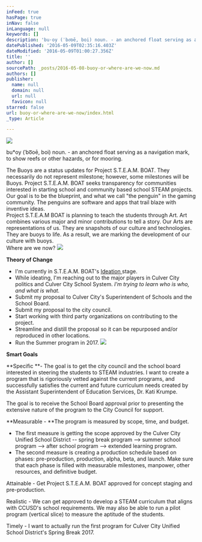```yaml
---
inFeed: true
hasPage: true
inNav: false
inLanguage: null
keywords: []
description: 'bu·oy (ˈbo͞oē, boi) noun. - an anchored float serving as a navigation mark, to show reefs or other hazards, or for mooring. '
datePublished: '2016-05-09T02:35:16.403Z'
dateModified: '2016-05-09T01:00:27.356Z'
title: ''
author: []
sourcePath: _posts/2016-05-08-buoy-or-where-are-we-now.md
authors: []
publisher:
  name: null
  domain: null
  url: null
  favicon: null
starred: false
url: buoy-or-where-are-we-now/index.html
_type: Article

---
```

![](https://the-grid-user-content.s3-us-west-2.amazonaws.com/a9316c43-223c-407d-9515-1a46837b50c9.jpg)

bu\*oy (ˈbo͞oē, boi) noun. - an anchored float serving as a navigation mark, to show reefs or other hazards, or for mooring. 

The Buoys are a status updates for Project S.T.E.A.M. BOAT. They necessarily do not represent milestone; however, some milestones will be Buoys. Project S.T.E.A.M. BOAT seeks transparency for communities interested in starting school and community based school STEAM projects. Our goal is to be the blueprint, and what we call "the penguin" in the gaming community. The penguins are software and apps that trail blaze with inventive ideas.  
Project S.T.E.A.M BOAT is planning to teach the students through Art. Art combines various major and minor contributions to tell a story. Our Arts are representations of us. They are snapshots of our culture and technologies. They are buoys to life. As a result, we are marking the development of our culture with buoys.  
Where are we now?
![](https://the-grid-user-content.s3-us-west-2.amazonaws.com/28342cc9-18fe-43ae-8ac5-7306af309390.png)

**Theory of Change**

* I'm currently in S.T.E.A.M. BOAT's [Ideation ][0]stage.
* While ideating, I'm reaching out to the major players in Culver City politics and Culver City School System. _I'm trying to learn who is who, and what is what._
* Submit my proposal to Culver City's Superintendent of Schools and the School Board.
* Submit my proposal to the city council.
* Start working with third party organizations on contributing to the project. 
* Streamline and distill the proposal so it can be repurposed and/or reproduced in other locations.
* Run the Summer program in 2017\.
![](https://the-grid-user-content.s3-us-west-2.amazonaws.com/8ff2e9c9-64d1-449f-8720-8dda6037fe8b.jpg)

**Smart Goals**

**Specific **- The goal is to get the city council and the school board interested in steering the students to STEAM industries. I want to create a program that is rigoriously vetted against the current programs, and successfully satisfies the current and future curriculum needs created by the Assistant Superintendent of Education Services, Dr. Kati Krumpe. 

The goal is to receive the School Board approval prior to presenting the extensive nature of the program to the City Council for support. 

**Measurable - **The program is measured by scope, time, and budget. 

* The first measure is getting the scope approved by the Culver City Unified School District -- spring break program --\> summer school program --\> after school program --\> extended learning program.
* The second measure is creating a production schedule based on phases: pre-production, production, alpha, beta, and launch. Make sure that each phase is filled with measurable milestones, manpower, other resources, and definitive budget.

Attainable - Get Project S.T.E.A.M. BOAT approved for concept staging and pre-production.

Realistic - We can get approved to develop a STEAM curriculum that aligns with CCUSD's school requirements. We may also be able to run a pilot program (vertical slice) to measure the aptitude of the students.

Timely - I want to actually run the first program for Culver City Unified School District's Spring Break 2017\.

  


[0]: https://en.wikipedia.org/wiki/Ideation_(creative_process)